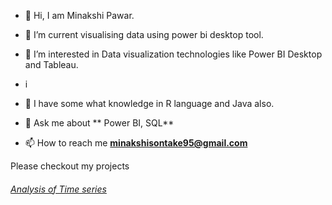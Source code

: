 


<!---
minakshisontake/minakshisontake is a ✨ special ✨ repository because its `README.md` (this file) appears on your GitHub profile.
You can click the Preview link to take a look at your changes.
--->



- 👋 Hi, I am Minakshi Pawar.
- 🌱 I’m current visualising data using power bi desktop tool.
- 👀 I’m interested in Data visualization technologies like Power BI Desktop and Tableau.
- i
- 💞️ I have some what knowledge in R language and Java also.

- 💬 Ask me about ** Power BI, SQL**

- 📫 How to reach me **minakshisontake95@gmail.com**




Please checkout my projects
###### [Analysis of Time series ](https://github.com/minakshisontake/EDA-File)

